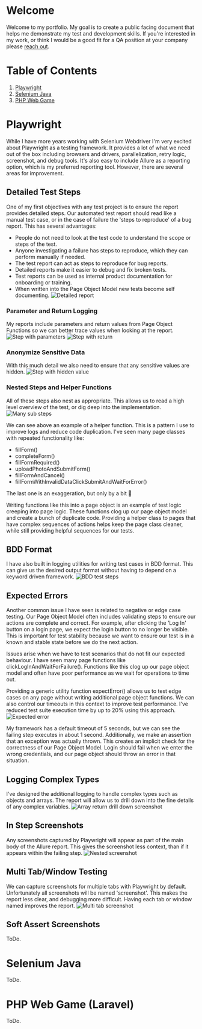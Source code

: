 # Welcome
Welcome to my portfolio. My goal is to create a public facing document that helps me demonstrate my test and development
skills. If you're interested in my work, or think I would be a good fit for a QA position at your company please [reach
out](www.linkedin.com/in/david-ryan-447a23169).

# Table of Contents
1. [Playwright](#playwright)
2. [Selenium Java](#selenium-java)
3. [PHP Web Game](#php-web-game-laravel)

# Playwright
While I have more years working with Selenium Webdriver I'm very excited about Playwright as a testing framework. It
provides a lot of what we need out of the box including browsers and drivers, parallelization, retry logic, screenshot,
and debug tools. It's also easy to include Allure as a reporting option, which is my preferred reporting tool. However,
there are several areas for improvement.

## Detailed Test Steps
One of my first objectives with any test project is to ensure the report provides detailed steps. Our automated test
report should read like a manual test case, or in the case of failure the 'steps to reproduce' of a bug report. This
has several advantages:
- People do not need to look at the test code to understand the scope or steps of the test.
- Anyone investigating a failure has steps to reproduce, which they can perform manually if needed.
- The test report can act as steps to reproduce for bug reports.
- Detailed reports make it easier to debug and fix broken tests.
- Test reports can be used as internal product documentation for onboarding or training.
- When written into the Page Object Model new tests become self documenting.
![Detailed report](/resources/detailedReport.png)

### Parameter and Return Logging
My reports include parameters and return values from Page Object Functions so we can better trace values when looking
at the report.
![Step with parameters](/resources/logParameters.png "Step Parameters")
![Step with return](/resources/logReturnValues.png "Step Return")

### Anonymize Sensitive Data
With this much detail we also need to ensure that any sensitive values are hidden.
![Step with hidden value](/resources/hideSensitiveStrings.png "Hidden Value")

### Nested Steps and Helper Functions
All of these steps also nest as appropriate. This allows us to read a high level overview of the test, or dig deep into
the implementation.
![Many sub steps](/resources/manySubSteps.png)

We can see above an example of a helper function. This is a pattern I use to improve logs and reduce code duplication.
I've seen many page classes with repeated functionality like:
- fillForm()
- completeForm()
- fillFormRequired()
- uploadPhotoAndSubmitForm()
- fillFormAndCancel()
- fillFormWithInvalidDataClickSubmitAndWaitForError()

The last one is an exaggeration, but only by a bit 😬

Writing functions like this into a page object is an example of
test logic creeping into page logic. These functions clog up our page object model and create a bunch of duplicate code.
Providing a helper class to pages that have complex sequences of actions helps keep the page class cleaner, while still
providing helpful sequences for our tests.

## BDD Format
I have also built in logging utilities for writing test cases in BDD format. This can give us the desired output format
without having to depend on a keyword driven framework.
![BDD test steps](/resources/bddFormat.png)

## Expected Errors
Another common issue I have seen is related to negative or edge case testing. Our Page Object Model often includes
validating steps to ensure our actions are complete and correct. For example, after clicking the 'Log In' button on
a login page, we expect the login button to no longer be visible. This is important for test stability because we want
to ensure our test is in a known and stable state before we do the next action.

Issues arise when we have to test scenarios that do not fit our expected behaviour. I have seen many page functions like
clickLogInAndWaitForFailure(). Functions like this clog up our page object model and often have poor performance as we
wait for operations to time out.

Providing a generic utility function expectError() allows us to test edge cases on any page without writing additional
page object functions. We can also control our timeouts in this context to improve test performance. I've reduced test
suite execution time by up to 20% using this approach.
![Expected error](/resources/expectError.png)

My framework has a default timeout of 5 seconds, but we can see the failing step executes in about 1 second.
Additionally, we make an assertion that an exception was actually thrown. This creates an implicit check for the
correctness of our Page Object Model. Login should fail when we enter the wrong credentials, and our page object should
throw an error in that situation.

## Logging Complex Types
I've designed the additional logging to handle complex types such as objects and arrays. The report will allow us to
drill down into the fine details of any complex variables.
![Array return drill down screenshot](/resources/returnArray.png)

## In Step Screenshots
Any screenshots captured by Playwright will appear as part of the main body of the Allure report. This gives the
screenshot less context, than if it appears within the failing step.
![Nested screenshot](/resources/nestedScreenshot.png)

## Multi Tab/Window Testing
We can capture screenshots for multiple tabs with Playwright by default. Unfortunately all screenshots will be named 
'screenshot'. This makes the report less clear, and debugging more difficult. Having each tab or window named improves
the report.
![Multi tab screenshot](/resources/multiTabScreenshot.png)

## Soft Assert Screenshots
ToDo.

# Selenium Java
ToDo.

# PHP Web Game (Laravel)
ToDo.